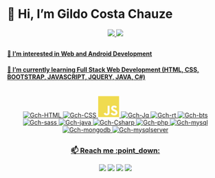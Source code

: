 <h1>👋 Hi, I’m Gildo Costa Chauze</h1>

<div align="center">
  <a href="https://github.com/gildoch/gildoch">
  <img height="180em" src="https://github-readme-stats.vercel.app/api?username=gildoch&show_icons=true&theme=dark&include_all_commits=true&count_private=true"/>
  <img height="250em" src="https://github-readme-stats.vercel.app/api/top-langs/?username=gildoch&layout=compact&langs_count=20&theme=dark"/>
</div>
  </div>
  
  ##
  <h4>👀 I’m interested in Web and Android Development</h4>
  <h4>🌱 I’m currently learning Full Stack Web Development (HTML, CSS, BOOTSTRAP, JAVASCRIPT, JQUERY, JAVA, C#)</h4>
  <br />
  <div align="center" style="text-align:center">
      <img alt="Gch-HTML" height="50" width="50" src="https://cdn.jsdelivr.net/gh/devicons/devicon/icons/html5/html5-plain-wordmark.svg">
      <img alt="Gch-CSS" height="50" width="50" src="https://cdn.jsdelivr.net/gh/devicons/devicon/icons/css3/css3-plain-wordmark.svg" >
      <img alt="Gch-Js" height="50" width="50" src="https://raw.githubusercontent.com/devicons/devicon/master/icons/javascript/javascript-plain.svg">
      <img alt="Gch-Jq" height="50" width="50" src="https://cdn.jsdelivr.net/gh/devicons/devicon/icons/jquery/jquery-plain-wordmark.svg">
      <img alt="Gch-rt" height="50" width="50" src="https://cdn.jsdelivr.net/gh/devicons/devicon/icons/react/react-original-wordmark.svg">
      <img alt="Gch-bts" height="50" width="50" src="https://cdn.jsdelivr.net/gh/devicons/devicon/icons/bootstrap/bootstrap-plain-wordmark.svg">
      <img alt="Gch-sass" height="50" width="50" src="https://cdn.jsdelivr.net/gh/devicons/devicon/icons/sass/sass-original.svg">
      <img alt="Gch-java" height="50" width="50" src="https://cdn.jsdelivr.net/gh/devicons/devicon/icons/java/java-original-wordmark.svg">
      <img alt="Gch-Csharp" height="50" width="50" src="https://cdn.jsdelivr.net/gh/devicons/devicon/icons/csharp/csharp-line.svg" >
      <img alt="Gch-php" height="50" width="50" src="https://cdn.jsdelivr.net/gh/devicons/devicon/icons/php/php-plain.svg">
      <img alt="Gch-mysql" height="80" width="80" src="https://cdn.jsdelivr.net/gh/devicons/devicon/icons/mysql/mysql-original-wordmark.svg">
      <img alt="Gch-mongodb" height="80" width="80" src="https://cdn.jsdelivr.net/gh/devicons/devicon/icons/mongodb/mongodb-original-wordmark.svg">
      <img alt="Gch-mysqlserver" height="80" width="80" src="https://cdn.jsdelivr.net/gh/devicons/devicon/icons/microsoftsqlserver/microsoftsqlserver-plain-wordmark.svg">
  </div>
  
 ##
 
<div align="center">
   <h3>📫 Reach me :point_down:</h3>
  <a href="https://www.instagram.com/kyng_ch/" target="_blank"><img src="https://img.shields.io/badge/-Instagram-%23E4505F?style=for-the-badge&logo=instagram&logoColor=white" target="_blank"></a>
  <a href = "mailto:gildochauze@gmail.com"><img src="https://img.shields.io/badge/-Gmail-%23333?style=for-the-badge&logo=gmail&logoColor=white" target="_blank"></a>
  <a href="https://www.linkedin.com/in/gildo-chauze-a264b7105/" target="_blank"><img src="https://img.shields.io/badge/-LinkedIn-%230077B5?style=for-the-badge&logo=linkedin&logoColor=white" target="_blank"></a>   
  <a href="https://www.facebook.com/gildo.chauze" target="_blank"><img src="https://img.shields.io/badge/Facebook-1877F2?style=for-the-badge&logo=facebook&logoColor=white" target="_blank"></a>
</div>
